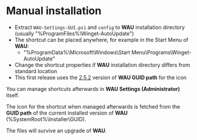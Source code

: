 # Manual installation
- Extract `WAU-Settings-GUI.ps1` and `config` to **WAU** installation directory (usually "%ProgramFiles%\Winget-AutoUpdate")
- The shortcut can be placed anywhere, for example in the Start Menu of **WAU**:
  -  "%ProgramData%\Microsoft\Windows\Start Menu\Programs\Winget-AutoUpdate"
- Change the shortcut properties if **WAU** installation directory differs from standard location
- This first release uses the [2.5.2](https://github.com/Romanitho/Winget-AutoUpdate/releases/tag/v2.5.2) version of **WAU GUID path** for the icon

You can manage shortcuts afterwards in **WAU Settings (Administrator)** itself.

The icon for the shortcut when managed afterwards is fetched from the **GUID path** of the current installed version of **WAU** (%SystemRoot%\Installer\GUID).

The files will survive an upgrade of **WAU**. 
